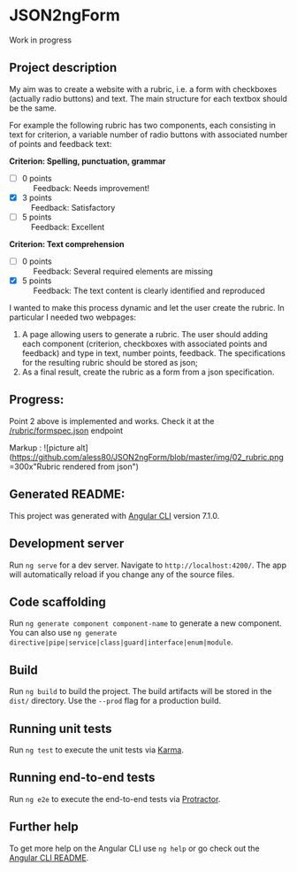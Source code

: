 # JSON2ngForm

Work in progress

## Project description
My aim was to create a website with a rubric, i.e. a form with checkboxes (actually radio buttons) and text. The main structure for each textbox should be the same. 

For example the following rubric has two components, each consisting in text for criterion, a variable number of radio buttons with associated number of points and feedback text: 

**Criterion: Spelling, punctuation, grammar**
- [ ] 0 points  
&nbsp;&nbsp;&nbsp;&nbsp; Feedback: Needs improvement!
- [x] 3 points  
&nbsp;&nbsp;&nbsp;&nbsp;Feedback: Satisfactory
- [ ] 5 points  
&nbsp;&nbsp;&nbsp;&nbsp;Feedback: Excellent

**Criterion: Text comprehension**
- [ ] 0 points  
&nbsp;&nbsp;&nbsp;&nbsp; Feedback: Several required elements are missing
- [x] 5 points   
&nbsp;&nbsp;&nbsp;&nbsp; Feedback: The text content is clearly identified and reproduced

I wanted to make this process dynamic and let the user create the rubric. In particular I needed two webpages: 
1. A page allowing users to generate a rubric. The user should adding each component (criterion, checkboxes with associated points and feedback) and type in text, number points, feedback. The specifications for the resulting rubric should be stored as json;
2. As a final result, create the rubric as a form from a json specification.

## Progress:
Point 2 above is implemented and works. Check it at the [/rubric/formspec.json](http://localhost:4200/rubric/formspec.json) endpoint

Markup : ![picture alt](https://github.com/aless80/JSON2ngForm/blob/master/img/02_rubric.png =300x"Rubric rendered from json")


## Generated README:
This project was generated with [Angular CLI](https://github.com/angular/angular-cli) version 7.1.0.

## Development server

Run `ng serve` for a dev server. Navigate to `http://localhost:4200/`. The app will automatically reload if you change any of the source files.

## Code scaffolding

Run `ng generate component component-name` to generate a new component. You can also use `ng generate directive|pipe|service|class|guard|interface|enum|module`.

## Build

Run `ng build` to build the project. The build artifacts will be stored in the `dist/` directory. Use the `--prod` flag for a production build.

## Running unit tests

Run `ng test` to execute the unit tests via [Karma](https://karma-runner.github.io).

## Running end-to-end tests

Run `ng e2e` to execute the end-to-end tests via [Protractor](http://www.protractortest.org/).

## Further help

To get more help on the Angular CLI use `ng help` or go check out the [Angular CLI README](https://github.com/angular/angular-cli/blob/master/README.md).
